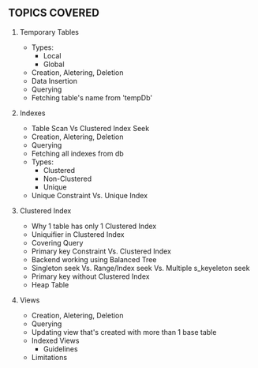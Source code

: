 ## TOPICS COVERED

1. Temporary Tables
    - Types:
        - Local
        - Global
    - Creation, Aletering, Deletion
    - Data Insertion
    - Querying
    - Fetching table's name from 'tempDb'


2. Indexes
    - Table Scan Vs Clustered Index Seek
    - Creation, Aletering, Deletion
    - Querying
    - Fetching all indexes from db
    - Types:
        - Clustered
        - Non-Clustered
        - Unique
    - Unique Constraint Vs. Unique Index


3. Clustered Index
    - Why 1 table has only 1 Clustered Index
    - Uniquifier in Clustered Index
    - Covering Query
    - Primary key Constraint Vs. Clustered Index
    - Backend working using Balanced Tree
    - Singleton seek Vs. Range/Index seek Vs. Multiple s_keyeleton seek
    - Primary key without Clustered Index
    - Heap Table


4. Views
    - Creation, Aletering, Deletion
    - Querying
    - Updating view that's created with more than 1 base table
    - Indexed Views
        - Guidelines
    - Limitations
